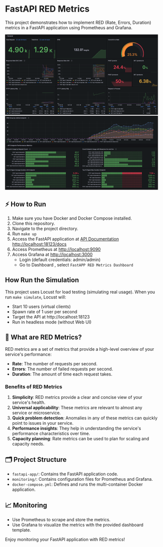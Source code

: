 # FastAPI RED Metrics 

This project demonstrates how to implement RED (Rate, Errors, Duration) metrics in a FastAPI application using Prometheus and Grafana.


![red-sample](assets/sample-dashboard-1.png)
![red-sample-2](assets/sample-dashboard-2.png)


## ⚡ How to Run

1. Make sure you have Docker and Docker Compose installed.
2. Clone this repository.
3. Navigate to the project directory.
4. Run `make up`
5. Access the FastAPI application at [API Documentation http://localhost:18123/docs](http://localhost:18123/docs)
6. Access Prometheus at [http://localhost:9090](http://localhost:9090)
7. Access Grafana at [http://localhost:3000](http://localhost:9090) 
    - Login (default credentials: admin/admin)
    - Go to Dashboard , select `FastAPP RED Metrics Dashboard`

## How Run the Simulation

This project uses Locust for load testing (simulating real usage). When you run `make simulate`, Locust will:

- Start 10 users (virtual clients)
- Spawn rate of 1 user per second
- Target the API at http://localhost:18123
- Run in headless mode (without Web UI)

## 🤔 What are RED Metrics?

RED metrics are a set of metrics that provide a high-level overview of your service's performance:

- **Rate**: The number of requests per second.
- **Errors**: The number of failed requests per second.
- **Duration**: The amount of time each request takes.

### Benefits of RED Metrics

1. **Simplicity**: RED metrics provide a clear and concise view of your service's health.
2. **Universal applicability**: These metrics are relevant to almost any service or microservice.
3. **Quick problem detection**: Anomalies in any of these metrics can quickly point to issues in your service.
4. **Performance insights**: They help in understanding the service's performance characteristics over time.
5. **Capacity planning**: Rate metrics can be used to plan for scaling and capacity needs.

## 🗂️ Project Structure

- `fastapi-app/`: Contains the FastAPI application code.
- `monitoring/`: Contains configuration files for Prometheus and Grafana.
- `docker-compose.yml`: Defines and runs the multi-container Docker application.


## 📈 Monitoring

- Use Prometheus to scrape and store the metrics.
- Use Grafana to visualize the metrics with the provided dashboard template.

Enjoy monitoring your FastAPI application with RED metrics!
